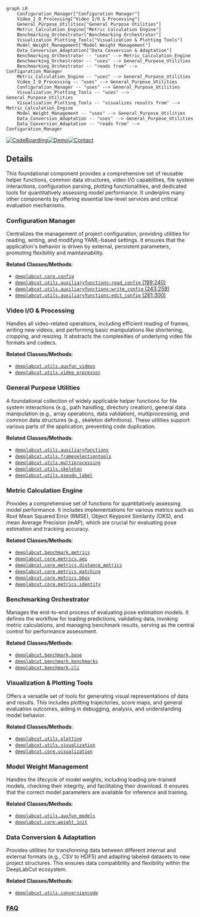 ```mermaid
graph LR
    Configuration_Manager["Configuration Manager"]
    Video_I_O_Processing["Video I/O & Processing"]
    General_Purpose_Utilities["General Purpose Utilities"]
    Metric_Calculation_Engine["Metric Calculation Engine"]
    Benchmarking_Orchestrator["Benchmarking Orchestrator"]
    Visualization_Plotting_Tools["Visualization & Plotting Tools"]
    Model_Weight_Management["Model Weight Management"]
    Data_Conversion_Adaptation["Data Conversion & Adaptation"]
    Benchmarking_Orchestrator -- "uses" --> Metric_Calculation_Engine
    Benchmarking_Orchestrator -- "uses" --> General_Purpose_Utilities
    Benchmarking_Orchestrator -- "reads from" --> Configuration_Manager
    Metric_Calculation_Engine -- "uses" --> General_Purpose_Utilities
    Video_I_O_Processing -- "uses" --> General_Purpose_Utilities
    Configuration_Manager -- "uses" --> General_Purpose_Utilities
    Visualization_Plotting_Tools -- "uses" --> General_Purpose_Utilities
    Visualization_Plotting_Tools -- "visualizes results from" --> Metric_Calculation_Engine
    Model_Weight_Management -- "uses" --> General_Purpose_Utilities
    Data_Conversion_Adaptation -- "uses" --> General_Purpose_Utilities
    Data_Conversion_Adaptation -- "reads from" --> Configuration_Manager
```

[![CodeBoarding](https://img.shields.io/badge/Generated%20by-CodeBoarding-9cf?style=flat-square)](https://github.com/CodeBoarding/GeneratedOnBoardings)[![Demo](https://img.shields.io/badge/Try%20our-Demo-blue?style=flat-square)](https://www.codeboarding.org/demo)[![Contact](https://img.shields.io/badge/Contact%20us%20-%20contact@codeboarding.org-lightgrey?style=flat-square)](mailto:contact@codeboarding.org)

## Details

This foundational component provides a comprehensive set of reusable helper functions, common data structures, video I/O capabilities, file system interactions, configuration parsing, plotting functionalities, and dedicated tools for quantitatively assessing model performance. It underpins many other components by offering essential low-level services and critical evaluation mechanisms.

### Configuration Manager
Centralizes the management of project configuration, providing utilities for reading, writing, and modifying YAML-based settings. It ensures that the application's behavior is driven by external, persistent parameters, promoting flexibility and maintainability.


**Related Classes/Methods**:

- <a href="https://github.com/DeepLabCut/DeepLabCut/blob/main/deeplabcut/core/config.py" target="_blank" rel="noopener noreferrer">`deeplabcut.core.config`</a>
- <a href="https://github.com/DeepLabCut/DeepLabCut/blob/main/deeplabcut/utils/auxiliaryfunctions.py#L199-L240" target="_blank" rel="noopener noreferrer">`deeplabcut.utils.auxiliaryfunctions:read_config` (199:240)</a>
- <a href="https://github.com/DeepLabCut/DeepLabCut/blob/main/deeplabcut/utils/auxiliaryfunctions.py#L243-L258" target="_blank" rel="noopener noreferrer">`deeplabcut.utils.auxiliaryfunctions:write_config` (243:258)</a>
- <a href="https://github.com/DeepLabCut/DeepLabCut/blob/main/deeplabcut/utils/auxiliaryfunctions.py#L261-L300" target="_blank" rel="noopener noreferrer">`deeplabcut.utils.auxiliaryfunctions:edit_config` (261:300)</a>


### Video I/O & Processing
Handles all video-related operations, including efficient reading of frames, writing new videos, and performing basic manipulations like shortening, cropping, and resizing. It abstracts the complexities of underlying video file formats and codecs.


**Related Classes/Methods**:

- <a href="https://github.com/DeepLabCut/DeepLabCut/blob/main/deeplabcut/utils/auxfun_videos.py" target="_blank" rel="noopener noreferrer">`deeplabcut.utils.auxfun_videos`</a>
- <a href="https://github.com/DeepLabCut/DeepLabCut/blob/main/deeplabcut/utils/video_processor.py" target="_blank" rel="noopener noreferrer">`deeplabcut.utils.video_processor`</a>


### General Purpose Utilities
A foundational collection of widely applicable helper functions for file system interactions (e.g., path handling, directory creation), general data manipulation (e.g., array operations, data validation), multiprocessing, and common data structures (e.g., skeleton definitions). These utilities support various parts of the application, preventing code duplication.


**Related Classes/Methods**:

- <a href="https://github.com/DeepLabCut/DeepLabCut/blob/main/deeplabcut/utils/auxiliaryfunctions.py" target="_blank" rel="noopener noreferrer">`deeplabcut.utils.auxiliaryfunctions`</a>
- <a href="https://github.com/DeepLabCut/DeepLabCut/blob/main/deeplabcut/utils/frameselectiontools.py" target="_blank" rel="noopener noreferrer">`deeplabcut.utils.frameselectiontools`</a>
- <a href="https://github.com/DeepLabCut/DeepLabCut/blob/main/deeplabcut/utils/multiprocessing.py" target="_blank" rel="noopener noreferrer">`deeplabcut.utils.multiprocessing`</a>
- <a href="https://github.com/DeepLabCut/DeepLabCut/blob/main/deeplabcut/utils/skeleton.py" target="_blank" rel="noopener noreferrer">`deeplabcut.utils.skeleton`</a>
- <a href="https://github.com/DeepLabCut/DeepLabCut/blob/main/deeplabcut/utils/pseudo_label.py" target="_blank" rel="noopener noreferrer">`deeplabcut.utils.pseudo_label`</a>


### Metric Calculation Engine
Provides a comprehensive set of functions for quantitatively assessing model performance. It includes implementations for various metrics such as Root Mean Squared Error (RMSE), Object Keypoint Similarity (OKS), and mean Average Precision (mAP), which are crucial for evaluating pose estimation and tracking accuracy.


**Related Classes/Methods**:

- <a href="https://github.com/DeepLabCut/DeepLabCut/blob/main/deeplabcut/benchmark/metrics.py" target="_blank" rel="noopener noreferrer">`deeplabcut.benchmark.metrics`</a>
- <a href="https://github.com/DeepLabCut/DeepLabCut/blob/main/deeplabcut/core/metrics/api.py" target="_blank" rel="noopener noreferrer">`deeplabcut.core.metrics.api`</a>
- <a href="https://github.com/DeepLabCut/DeepLabCut/blob/main/deeplabcut/core/metrics/distance_metrics.py" target="_blank" rel="noopener noreferrer">`deeplabcut.core.metrics.distance_metrics`</a>
- <a href="https://github.com/DeepLabCut/DeepLabCut/blob/main/deeplabcut/core/metrics/matching.py" target="_blank" rel="noopener noreferrer">`deeplabcut.core.metrics.matching`</a>
- <a href="https://github.com/DeepLabCut/DeepLabCut/blob/main/deeplabcut/core/metrics/bbox.py" target="_blank" rel="noopener noreferrer">`deeplabcut.core.metrics.bbox`</a>
- <a href="https://github.com/DeepLabCut/DeepLabCut/blob/main/deeplabcut/core/metrics/identity.py" target="_blank" rel="noopener noreferrer">`deeplabcut.core.metrics.identity`</a>


### Benchmarking Orchestrator
Manages the end-to-end process of evaluating pose estimation models. It defines the workflow for loading predictions, validating data, invoking metric calculations, and managing benchmark results, serving as the central control for performance assessment.


**Related Classes/Methods**:

- <a href="https://github.com/DeepLabCut/DeepLabCut/blob/main/deeplabcut/benchmark/base.py" target="_blank" rel="noopener noreferrer">`deeplabcut.benchmark.base`</a>
- <a href="https://github.com/DeepLabCut/DeepLabCut/blob/main/deeplabcut/benchmark/benchmarks.py" target="_blank" rel="noopener noreferrer">`deeplabcut.benchmark.benchmarks`</a>
- <a href="https://github.com/DeepLabCut/DeepLabCut/blob/main/deeplabcut/benchmark/cli.py" target="_blank" rel="noopener noreferrer">`deeplabcut.benchmark.cli`</a>


### Visualization & Plotting Tools
Offers a versatile set of tools for generating visual representations of data and results. This includes plotting trajectories, score maps, and general evaluation outcomes, aiding in debugging, analysis, and understanding model behavior.


**Related Classes/Methods**:

- <a href="https://github.com/DeepLabCut/DeepLabCut/blob/main/deeplabcut/utils/plotting.py" target="_blank" rel="noopener noreferrer">`deeplabcut.utils.plotting`</a>
- <a href="https://github.com/DeepLabCut/DeepLabCut/blob/main/deeplabcut/utils/visualization.py" target="_blank" rel="noopener noreferrer">`deeplabcut.utils.visualization`</a>
- <a href="https://github.com/DeepLabCut/DeepLabCut/blob/main/deeplabcut/core/visualization.py" target="_blank" rel="noopener noreferrer">`deeplabcut.core.visualization`</a>


### Model Weight Management
Handles the lifecycle of model weights, including loading pre-trained models, checking their integrity, and facilitating their download. It ensures that the correct model parameters are available for inference and training.


**Related Classes/Methods**:

- <a href="https://github.com/DeepLabCut/DeepLabCut/blob/main/deeplabcut/utils/auxfun_models.py" target="_blank" rel="noopener noreferrer">`deeplabcut.utils.auxfun_models`</a>
- <a href="https://github.com/DeepLabCut/DeepLabCut/blob/main/deeplabcut/core/weight_init.py" target="_blank" rel="noopener noreferrer">`deeplabcut.core.weight_init`</a>


### Data Conversion & Adaptation
Provides utilities for transforming data between different internal and external formats (e.g., CSV to HDF5) and adapting labeled datasets to new project structures. This ensures data compatibility and flexibility within the DeepLabCut ecosystem.


**Related Classes/Methods**:

- <a href="https://github.com/DeepLabCut/DeepLabCut/blob/main/deeplabcut/utils/conversioncode.py" target="_blank" rel="noopener noreferrer">`deeplabcut.utils.conversioncode`</a>




### [FAQ](https://github.com/CodeBoarding/GeneratedOnBoardings/tree/main?tab=readme-ov-file#faq)